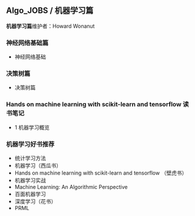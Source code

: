 ## Algo_JOBS / 机器学习篇

**机器学习篇**维护者：Howard Wonanut



### 神经网络基础篇

- 神经网络基础

### 决策树篇

- 决策树篇



### Hands on machine learning with scikit-learn and tensorflow 读书笔记

- 1 机器学习概览



### 机器学习好书推荐

- 统计学习方法
- 机器学习（西瓜书）
- Hands on machine learning with scikit-learn and tensorflow （壁虎书）
- 机器学习实战
- Machine Learning: An Algorithmic Perspective
- 百面机器学习
- 深度学习（花书）
- PRML